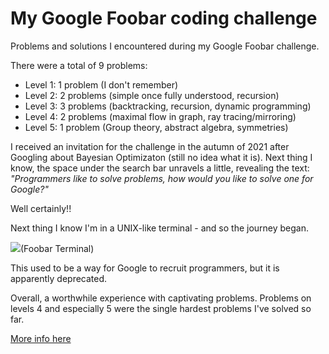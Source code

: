 # **My Google Foobar coding challenge**
Problems and solutions I encountered during my Google Foobar challenge.

There were a total of 9 problems:
- Level 1: 1 problem (I don't remember)
- Level 2: 2 problems (simple once fully understood, recursion)
- Level 3: 3 problems (backtracking, recursion, dynamic programming)
- Level 4: 2 problems (maximal flow in graph, ray tracing/mirroring)
- Level 5: 1 problem (Group theory, abstract algebra, symmetries)

I received an invitation for the challenge in the autumn of 2021 after Googling about Bayesian Optimizaton (still no idea what it is). Next thing I know, the space under the search bar unravels a little, revealing the text: *"Programmers like to solve problems, how would you like to solve one for Google?"*

Well certainly!!

Next thing I know I'm in a UNIX-like terminal - and so the journey began.

<img src="https://i.gyazo.com/5d433a0d2683a49f8c26a7a3efb2f9ac.jpg)">(Foobar Terminal)

This used to be a way for Google to recruit programmers, but it is apparently deprecated.

Overall, a worthwhile experience with captivating problems. Problems on levels 4 and especially 5 were the single hardest problems I've solved so far.

[More info here](https://medium.com/@meetnandu996/google-foobar-googles-secret-hiring-process-b63be49f7e53)




